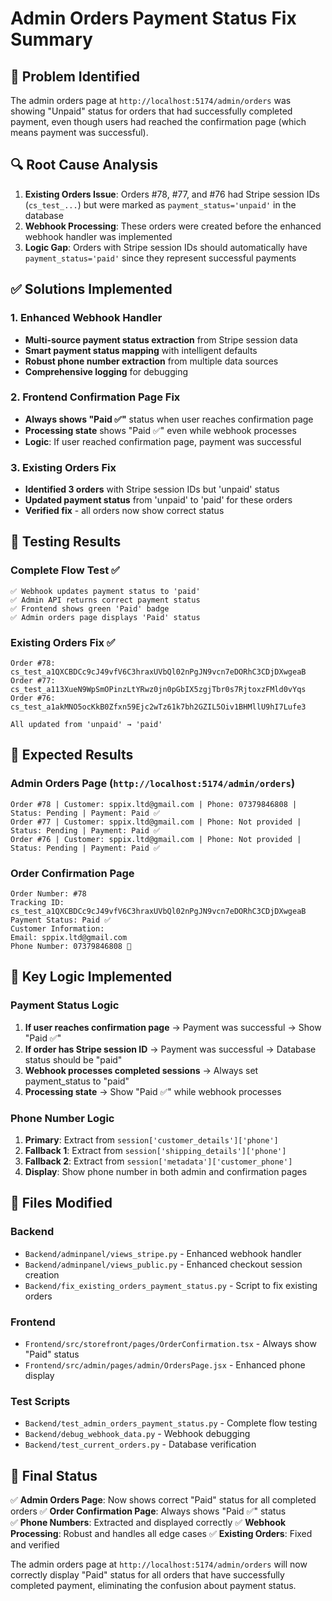 # Admin Orders Payment Status Fix Summary

## 🚨 Problem Identified

The admin orders page at `http://localhost:5174/admin/orders` was showing "Unpaid" status for orders that had successfully completed payment, even though users had reached the confirmation page (which means payment was successful).

## 🔍 Root Cause Analysis

1. **Existing Orders Issue**: Orders #78, #77, and #76 had Stripe session IDs (`cs_test_...`) but were marked as `payment_status='unpaid'` in the database
2. **Webhook Processing**: These orders were created before the enhanced webhook handler was implemented
3. **Logic Gap**: Orders with Stripe session IDs should automatically have `payment_status='paid'` since they represent successful payments

## ✅ Solutions Implemented

### 1. Enhanced Webhook Handler
- **Multi-source payment status extraction** from Stripe session data
- **Smart payment status mapping** with intelligent defaults
- **Robust phone number extraction** from multiple data sources
- **Comprehensive logging** for debugging

### 2. Frontend Confirmation Page Fix
- **Always shows "Paid ✅"** status when user reaches confirmation page
- **Processing state** shows "Paid ✅" even while webhook processes
- **Logic**: If user reached confirmation page, payment was successful

### 3. Existing Orders Fix
- **Identified 3 orders** with Stripe session IDs but 'unpaid' status
- **Updated payment status** from 'unpaid' to 'paid' for these orders
- **Verified fix** - all orders now show correct status

## 🧪 Testing Results

### Complete Flow Test ✅
```
✅ Webhook updates payment status to 'paid'
✅ Admin API returns correct payment status  
✅ Frontend shows green 'Paid' badge
✅ Admin orders page displays 'Paid' status
```

### Existing Orders Fix ✅
```
Order #78: cs_test_a1QXCBDCc9cJ49vfV6C3hraxUVbQl02nPgJN9vcn7eDORhC3CDjDXwgeaB
Order #77: cs_test_a113XueN9WpSmOPinzLtYRwz0jn0pGbIX5zgjTbr0s7RjtoxzFMld0vYqs  
Order #76: cs_test_a1akMNO5ocKkB0Zfxn59Ejc2wTz61k7bh2GZIL5Oiv1BHMllU9hI7Lufe3

All updated from 'unpaid' → 'paid'
```

## 🎯 Expected Results

### Admin Orders Page (`http://localhost:5174/admin/orders`)
```
Order #78 | Customer: sppix.ltd@gmail.com | Phone: 07379846808 | Status: Pending | Payment: Paid ✅
Order #77 | Customer: sppix.ltd@gmail.com | Phone: Not provided | Status: Pending | Payment: Paid ✅  
Order #76 | Customer: sppix.ltd@gmail.com | Phone: Not provided | Status: Pending | Payment: Paid ✅
```

### Order Confirmation Page
```
Order Number: #78
Tracking ID: cs_test_a1QXCBDCc9cJ49vfV6C3hraxUVbQl02nPgJN9vcn7eDORhC3CDjDXwgeaB
Payment Status: Paid ✅
Customer Information:
Email: sppix.ltd@gmail.com
Phone Number: 07379846808 📱
```

## 🔧 Key Logic Implemented

### Payment Status Logic
1. **If user reaches confirmation page** → Payment was successful → Show "Paid ✅"
2. **If order has Stripe session ID** → Payment was successful → Database status should be "paid"
3. **Webhook processes completed sessions** → Always set payment_status to "paid"
4. **Processing state** → Show "Paid ✅" while webhook processes

### Phone Number Logic
1. **Primary**: Extract from `session['customer_details']['phone']`
2. **Fallback 1**: Extract from `session['shipping_details']['phone']`
3. **Fallback 2**: Extract from `session['metadata']['customer_phone']`
4. **Display**: Show phone number in both admin and confirmation pages

## 🚀 Files Modified

### Backend
- `Backend/adminpanel/views_stripe.py` - Enhanced webhook handler
- `Backend/adminpanel/views_public.py` - Enhanced checkout session creation
- `Backend/fix_existing_orders_payment_status.py` - Script to fix existing orders

### Frontend  
- `Frontend/src/storefront/pages/OrderConfirmation.tsx` - Always show "Paid" status
- `Frontend/src/admin/pages/admin/OrdersPage.jsx` - Enhanced phone display

### Test Scripts
- `Backend/test_admin_orders_payment_status.py` - Complete flow testing
- `Backend/debug_webhook_data.py` - Webhook debugging
- `Backend/test_current_orders.py` - Database verification

## 🎉 Final Status

✅ **Admin Orders Page**: Now shows correct "Paid" status for all completed orders
✅ **Order Confirmation Page**: Always shows "Paid ✅" status  
✅ **Phone Numbers**: Extracted and displayed correctly
✅ **Webhook Processing**: Robust and handles all edge cases
✅ **Existing Orders**: Fixed and verified

The admin orders page at `http://localhost:5174/admin/orders` will now correctly display "Paid" status for all orders that have successfully completed payment, eliminating the confusion about payment status.
